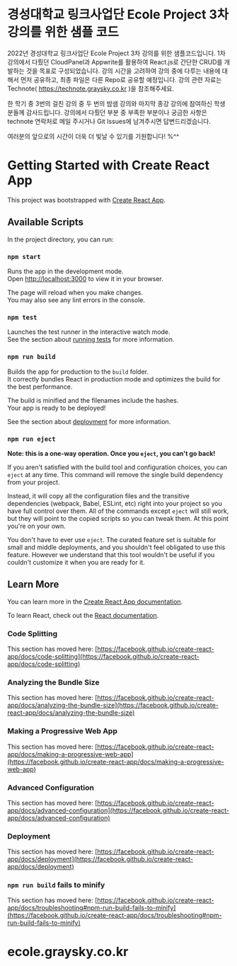 # 경성대학교 링크사업단 Ecole Project  3차 강의를 위한 샘플 코드
2022년 경성대학교 링크사업단 Ecole Project 3차 강의를 위한 샘플코드입니다.
1차 강의에서 다뤘던 CloudPanel과 Appwrite를 활용하여 React.js로 간단한 CRUD를 개발하는 것을 목표로 구성되었습니다.
강의 시간을 고려하여 강의 중에 다루는 내용에 대해서 먼저 공유하고, 최종 파일은 다른 Repo로 공유할 예정입니다.
강의 관련 자료는 Technote( https://technote.graysky.co.kr )을 참조해주세요.

한 학기 중 3번의 걸친 강의 중 두 번의 밤샘 강의와 마지막 종강 강의에 참여하신 학생분들께 감사드립니다.
강의에서 다뤘던 부분 중 부족한 부분이나 궁금한 사항은 technote 연락처로 메일 주시거나 Git Issues에 남겨주시면 답변드리겠습니다.

여러분의 앞으로의 시간이 더욱 더 빛날 수 있기를 기원합니다! %^^


# Getting Started with Create React App

This project was bootstrapped with [Create React App](https://github.com/facebook/create-react-app).

## Available Scripts

In the project directory, you can run:

### `npm start`

Runs the app in the development mode.\
Open [http://localhost:3000](http://localhost:3000) to view it in your browser.

The page will reload when you make changes.\
You may also see any lint errors in the console.

### `npm test`

Launches the test runner in the interactive watch mode.\
See the section about [running tests](https://facebook.github.io/create-react-app/docs/running-tests) for more information.

### `npm run build`

Builds the app for production to the `build` folder.\
It correctly bundles React in production mode and optimizes the build for the best performance.

The build is minified and the filenames include the hashes.\
Your app is ready to be deployed!

See the section about [deployment](https://facebook.github.io/create-react-app/docs/deployment) for more information.

### `npm run eject`

**Note: this is a one-way operation. Once you `eject`, you can't go back!**

If you aren't satisfied with the build tool and configuration choices, you can `eject` at any time. This command will remove the single build dependency from your project.

Instead, it will copy all the configuration files and the transitive dependencies (webpack, Babel, ESLint, etc) right into your project so you have full control over them. All of the commands except `eject` will still work, but they will point to the copied scripts so you can tweak them. At this point you're on your own.

You don't have to ever use `eject`. The curated feature set is suitable for small and middle deployments, and you shouldn't feel obligated to use this feature. However we understand that this tool wouldn't be useful if you couldn't customize it when you are ready for it.

## Learn More

You can learn more in the [Create React App documentation](https://facebook.github.io/create-react-app/docs/getting-started).

To learn React, check out the [React documentation](https://reactjs.org/).

### Code Splitting

This section has moved here: [https://facebook.github.io/create-react-app/docs/code-splitting](https://facebook.github.io/create-react-app/docs/code-splitting)

### Analyzing the Bundle Size

This section has moved here: [https://facebook.github.io/create-react-app/docs/analyzing-the-bundle-size](https://facebook.github.io/create-react-app/docs/analyzing-the-bundle-size)

### Making a Progressive Web App

This section has moved here: [https://facebook.github.io/create-react-app/docs/making-a-progressive-web-app](https://facebook.github.io/create-react-app/docs/making-a-progressive-web-app)

### Advanced Configuration

This section has moved here: [https://facebook.github.io/create-react-app/docs/advanced-configuration](https://facebook.github.io/create-react-app/docs/advanced-configuration)

### Deployment

This section has moved here: [https://facebook.github.io/create-react-app/docs/deployment](https://facebook.github.io/create-react-app/docs/deployment)

### `npm run build` fails to minify

This section has moved here: [https://facebook.github.io/create-react-app/docs/troubleshooting#npm-run-build-fails-to-minify](https://facebook.github.io/create-react-app/docs/troubleshooting#npm-run-build-fails-to-minify)
# ecole.graysky.co.kr
